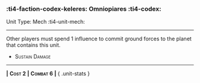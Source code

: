 ### :ti4-faction-codex-keleres: **Omniopiares** :ti4-codex:

Unit Type: Mech :ti4-unit-mech:

---

Other players must spend 1 influence to commit ground forces to the planet that contains this unit.

* <span style="font-variant:small-caps;">Sustain Damage</span> 

---

__|__ <span style="font-variant:small-caps;white-space: nowrap;">**Cost 2**</span> __|__ <span style="font-variant:small-caps;white-space: nowrap;">**Combat 6**</span> __|__
{ .unit-stats }
